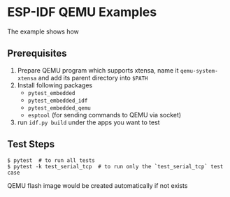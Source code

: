 # ESP-IDF QEMU Examples

The example shows how 

## Prerequisites

1. Prepare QEMU program which supports xtensa, name it `qemu-system-xtensa` and add its parent directory into `$PATH`
2. Install following packages
    - `pytest_embedded`
    - `pytest_embedded_idf`
    - `pytest_embedded_qemu`
    - `esptool` (for sending commands to QEMU via socket)
3. run `idf.py build` under the apps you want to test

## Test Steps

```shell
$ pytest  # to run all tests
$ pytest -k test_serial_tcp  # to run only the `test_serial_tcp` test case
```

QEMU flash image would be created automatically if not exists

